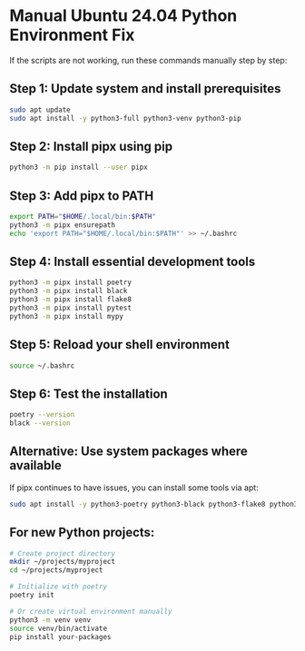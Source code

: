 # Manual Ubuntu 24.04 Python Environment Fix

If the scripts are not working, run these commands manually step by step:

## Step 1: Update system and install prerequisites
```bash
sudo apt update
sudo apt install -y python3-full python3-venv python3-pip
```

## Step 2: Install pipx using pip
```bash
python3 -m pip install --user pipx
```

## Step 3: Add pipx to PATH
```bash
export PATH="$HOME/.local/bin:$PATH"
python3 -m pipx ensurepath
echo 'export PATH="$HOME/.local/bin:$PATH"' >> ~/.bashrc
```

## Step 4: Install essential development tools
```bash
python3 -m pipx install poetry
python3 -m pipx install black
python3 -m pipx install flake8
python3 -m pipx install pytest
python3 -m pipx install mypy
```

## Step 5: Reload your shell environment
```bash
source ~/.bashrc
```

## Step 6: Test the installation
```bash
poetry --version
black --version
```

## Alternative: Use system packages where available
If pipx continues to have issues, you can install some tools via apt:

```bash
sudo apt install -y python3-poetry python3-black python3-flake8 python3-pytest
```

## For new Python projects:
```bash
# Create project directory
mkdir ~/projects/myproject
cd ~/projects/myproject

# Initialize with poetry
poetry init

# Or create virtual environment manually
python3 -m venv venv
source venv/bin/activate
pip install your-packages
```

